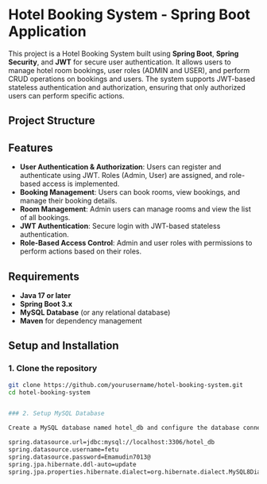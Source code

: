 # Hotel Booking System - Spring Boot Application

This project is a Hotel Booking System built using **Spring Boot**, **Spring Security**, and **JWT** for secure user authentication. It allows users to manage hotel room bookings, user roles (ADMIN and USER), and perform CRUD operations on bookings and users. The system supports JWT-based stateless authentication and authorization, ensuring that only authorized users can perform specific actions.

## Project Structure


## Features

- **User Authentication & Authorization**: Users can register and authenticate using JWT. Roles (Admin, User) are assigned, and role-based access is implemented.
- **Booking Management**: Users can book rooms, view bookings, and manage their booking details.
- **Room Management**: Admin users can manage rooms and view the list of all bookings.
- **JWT Authentication**: Secure login with JWT-based stateless authentication.
- **Role-Based Access Control**: Admin and user roles with permissions to perform actions based on their roles.

## Requirements

- **Java 17 or later**
- **Spring Boot 3.x**
- **MySQL Database** (or any relational database)
- **Maven** for dependency management

## Setup and Installation

### 1. Clone the repository

```bash
git clone https://github.com/yourusername/hotel-booking-system.git
cd hotel-booking-system


### 2. Setup MySQL Database

Create a MySQL database named hotel_db and configure the database connection in src/main/resources/application.properties

spring.datasource.url=jdbc:mysql://localhost:3306/hotel_db
spring.datasource.username=fetu
spring.datasource.password=Emamudin7013@
spring.jpa.hibernate.ddl-auto=update
spring.jpa.properties.hibernate.dialect=org.hibernate.dialect.MySQL8Dialect



